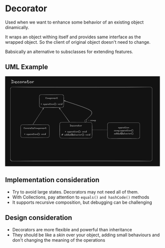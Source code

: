 # Decorator

Used when we want to enhance some behavior of an existing object dinamically.

It wraps an object withing itself and provides same interface as the wrapped object. So the 
client of original object doesn't need to change.

Babsically an alternative to subsclasses for extending features.

## UML Example

![alt text](decorator_uml_example.png)

## Implementation consideration

- Try to avoid large states. Decorators may not need all of them.
- With Collections, pay attention to `equals()` `and hashCode()` methods
- It supports recursive composition, but debugging can be challenging

## Design consideration

- Decorators are more flexible and powerful than inheritance
- They should be like a *skin* over your object, adding small behaviours and don't changing the meaning 
of the operations